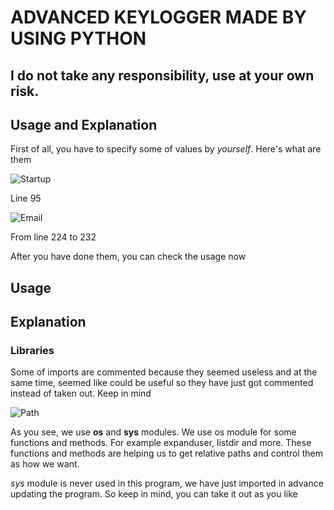 # ADVANCED KEYLOGGER MADE BY USING PYTHON

## **I do not take any responsibility, use at your own risk.**

## Usage and Explanation 
First of all, you have to specify some of values by *yourself*. Here's what are them


![Startup](https://i.hizliresim.com/1koCaR.png)

Line 95

![Email](https://i.hizliresim.com/YoHqPC.png)

From line 224 to 232


After you have done them, you can check the usage now

## Usage



## Explanation

### Libraries
Some of imports are commented because they seemed useless and at the same time, seemed like could be useful so they have just got commented instead of taken out. Keep in mind

![Path](https://i.hizliresim.com/DSRSX4.png)

As you see, we use **os** and **sys** modules. We use os module for some functions and methods. For example expanduser, listdir and more. These functions and methods are helping us to get relative paths and control them as how we want.

*sys* module is never used in this program, we have just imported in advance updating the program. So keep in mind, you can take it out as you like
